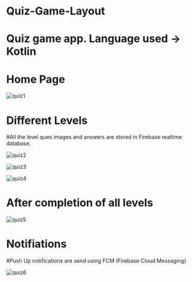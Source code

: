 # Quiz-Game-Layout

# Quiz game app. Language used -> Kotlin

# Home Page

![quiz1](https://user-images.githubusercontent.com/89184573/211210342-90f116bd-17d0-4750-927f-7dbef44b1b44.png)

# Different Levels

#All the level ques images and answers are stored in Firebase realtime database. 

![quiz2](https://user-images.githubusercontent.com/89184573/211210371-dea426e3-358d-4954-af7d-db230fd5da7e.png)

![quiz3](https://user-images.githubusercontent.com/89184573/211210373-1d0b62ff-277e-4c22-b83f-dedbdbe14659.png)

![quiz4](https://user-images.githubusercontent.com/89184573/211210380-ce89db0b-6ab6-41fe-8ca0-427f2373902f.png)

# After completion of all levels

![quiz5](https://user-images.githubusercontent.com/89184573/211210402-1b8864ad-e249-4e30-9bfb-6462ef252807.png)

# Notifiations

#Push Up notifications are send using FCM (Firebase Cloud Messaging)

![quiz6](https://user-images.githubusercontent.com/89184573/211210780-4c4474b9-5214-47aa-9caa-40b907e062f7.jpg)
